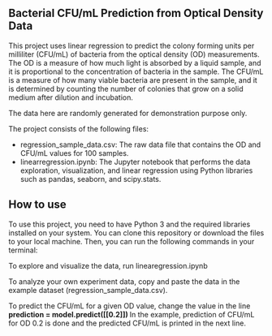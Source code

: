 ## Bacterial CFU/mL Prediction from Optical Density Data

This project uses linear regression to predict the colony forming units per milliliter (CFU/mL) of bacteria from the optical density (OD) measurements. The OD is a measure of how much light is absorbed by a liquid sample, and it is proportional to the concentration of bacteria in the sample. The CFU/mL is a measure of how many viable bacteria are present in the sample, and it is determined by counting the number of colonies that grow on a solid medium after dilution and incubation.

The data here are randomly generated for demonstration purpose only. 

The project consists of the following files:

* regression_sample_data.csv: The raw data file that contains the OD and CFU/mL values for 100 samples.
* linearregression.ipynb: The Jupyter notebook that performs the data exploration, visualization, and linear regression using Python libraries such as pandas, seaborn, and scipy.stats.

## How to use

To use this project, you need to have Python 3 and the required libraries installed on your system. You can clone this repository or download the files to your local machine. Then, you can run the following commands in your terminal:

To explore and visualize the data, run linearegression.ipynb

To analyze your own experiment data, copy and paste the data in the example dataset (regression_sample_data.csv). 

To predict the CFU/mL for a given OD value, change the value in the line <b> prediction = model.predict([[0.2]]) </b> In the example, prediction of CFU/mL for OD 0.2 is done and the predicted CFU/mL is printed in the next line. 